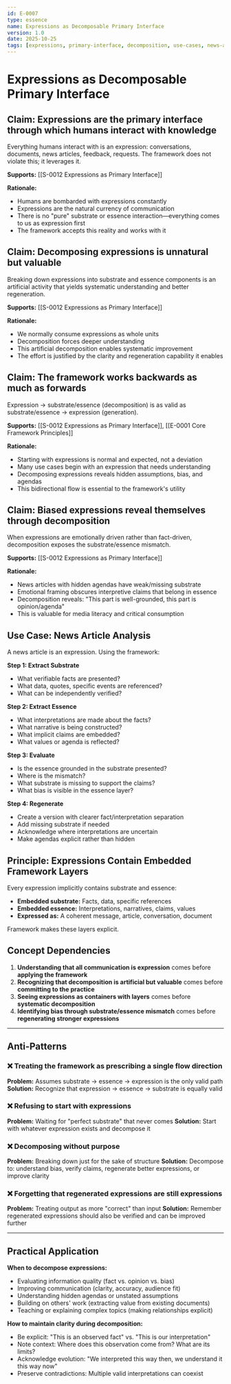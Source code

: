 ```yaml
---
id: E-0007
type: essence
name: Expressions as Decomposable Primary Interface
version: 1.0
date: 2025-10-25
tags: [expressions, primary-interface, decomposition, use-cases, news-analysis]
---
```


# Expressions as Decomposable Primary Interface

## Claim: Expressions are the primary interface through which humans interact with knowledge

Everything humans interact with is an expression: conversations, documents, news articles, feedback, requests. The framework does not violate this; it leverages it.

**Supports:** [[S-0012 Expressions as Primary Interface]]

**Rationale:**
- Humans are bombarded with expressions constantly
- Expressions are the natural currency of communication
- There is no "pure" substrate or essence interaction—everything comes to us as expression first
- The framework accepts this reality and works with it

## Claim: Decomposing expressions is unnatural but valuable

Breaking down expressions into substrate and essence components is an artificial activity that yields systematic understanding and better regeneration.

**Supports:** [[S-0012 Expressions as Primary Interface]]

**Rationale:**
- We normally consume expressions as whole units
- Decomposition forces deeper understanding
- This artificial decomposition enables systematic improvement
- The effort is justified by the clarity and regeneration capability it enables

## Claim: The framework works backwards as much as forwards

Expression → substrate/essence (decomposition) is as valid as substrate/essence → expression (generation).

**Supports:** [[S-0012 Expressions as Primary Interface]], [[E-0001 Core Framework Principles]]

**Rationale:**
- Starting with expressions is normal and expected, not a deviation
- Many use cases begin with an expression that needs understanding
- Decomposing expressions reveals hidden assumptions, bias, and agendas
- This bidirectional flow is essential to the framework's utility

## Claim: Biased expressions reveal themselves through decomposition

When expressions are emotionally driven rather than fact-driven, decomposition exposes the substrate/essence mismatch.

**Supports:** [[S-0012 Expressions as Primary Interface]]

**Rationale:**
- News articles with hidden agendas have weak/missing substrate
- Emotional framing obscures interpretive claims that belong in essence
- Decomposition reveals: "This part is well-grounded, this part is opinion/agenda"
- This is valuable for media literacy and critical consumption

## Use Case: News Article Analysis

A news article is an expression. Using the framework:

**Step 1: Extract Substrate**
- What verifiable facts are presented?
- What data, quotes, specific events are referenced?
- What can be independently verified?

**Step 2: Extract Essence**
- What interpretations are made about the facts?
- What narrative is being constructed?
- What implicit claims are embedded?
- What values or agenda is reflected?

**Step 3: Evaluate**
- Is the essence grounded in the substrate presented?
- Where is the mismatch?
- What substrate is missing to support the claims?
- What bias is visible in the essence layer?

**Step 4: Regenerate**
- Create a version with clearer fact/interpretation separation
- Add missing substrate if needed
- Acknowledge where interpretations are uncertain
- Make agendas explicit rather than hidden

## Principle: Expressions Contain Embedded Framework Layers

Every expression implicitly contains substrate and essence:
- **Embedded substrate:** Facts, data, specific references
- **Embedded essence:** Interpretations, narratives, claims, values
- **Expressed as:** A coherent message, article, conversation, document

Framework makes these layers explicit.

## Concept Dependencies

1. **Understanding that all communication is expression** comes before **applying the framework**
2. **Recognizing that decomposition is artificial but valuable** comes before **committing to the practice**
3. **Seeing expressions as containers with layers** comes before **systematic decomposition**
4. **Identifying bias through substrate/essence mismatch** comes before **regenerating stronger expressions**

---

## Anti-Patterns

### ❌ Treating the framework as prescribing a single flow direction
**Problem:** Assumes substrate → essence → expression is the only valid path
**Solution:** Recognize that expression → essence → substrate is equally valid

### ❌ Refusing to start with expressions
**Problem:** Waiting for "perfect substrate" that never comes
**Solution:** Start with whatever expression exists and decompose it

### ❌ Decomposing without purpose
**Problem:** Breaking down just for the sake of structure
**Solution:** Decompose to: understand bias, verify claims, regenerate better expressions, or improve clarity

### ❌ Forgetting that regenerated expressions are still expressions
**Problem:** Treating output as more "correct" than input
**Solution:** Remember regenerated expressions should also be verified and can be improved further

---

## Practical Application

**When to decompose expressions:**
- Evaluating information quality (fact vs. opinion vs. bias)
- Improving communication (clarity, accuracy, audience fit)
- Understanding hidden agendas or unstated assumptions
- Building on others' work (extracting value from existing documents)
- Teaching or explaining complex topics (making relationships explicit)

**How to maintain clarity during decomposition:**
- Be explicit: "This is an observed fact" vs. "This is our interpretation"
- Note context: Where does this observation come from? What are its limits?
- Acknowledge evolution: "We interpreted this way then, we understand it this way now"
- Preserve contradictions: Multiple valid interpretations can coexist
